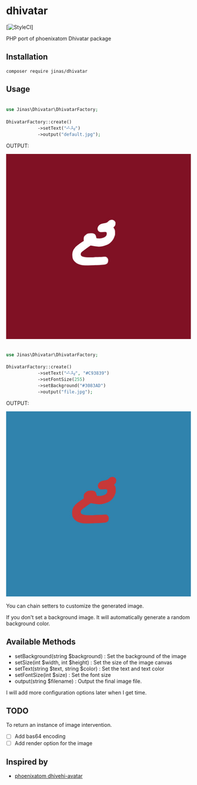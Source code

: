 # dhivatar
[![StyleCI](https://github.styleci.io/repos/303485611/shield?branch=master)]

PHP port of phoenixatom Dhivatar package


## Installation

```
composer require jinas/dhivatar
```

## Usage

```php

use Jinas\Dhivatar\DhivatarFactory;

DhivatarFactory::create()
            ->setText("ޖިނާސް")
            ->output("default.jpg");        
```
OUTPUT:

![default](examples/default.jpg)

```php

use Jinas\Dhivatar\DhivatarFactory;

DhivatarFactory::create()
            ->setText("ޖިނާސް", "#C93839")
            ->setFontSize(255)
            ->setBackground("#3083AD")
            ->output("file.jpg");            
```
OUTPUT:

![default](examples/file.jpg)

You can chain setters to customize the generated image.

If you don't set a background image. It will automatically generate a random background color.

## Available Methods

- setBackground(string $background) : Set the background of the image
- setSize(int $width, int $height) : Set the size of the image canvas
- setText(string $text, string $color) : Set the text and text color
- setFontSize(int $size) : Set the font size
- output(string $filename) : Output the final image file.

I will add more configuration options later when I get time.


## TODO

To return an instance of image intervention.

- [ ] Add bas64 encoding
- [ ] Add render option for the image
 
## Inspired by

- [phoenixatom dhivehi-avatar](https://github.com/phoenixatom/dhivehi-avatar)
